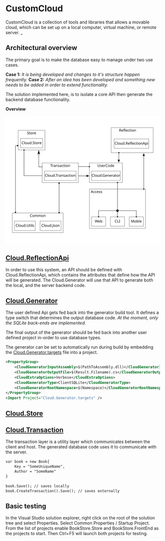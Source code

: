 # CustomCloud 

CustomCloud is a collection of tools and libraries that allows a movable cloud, which can be set 
up on a local computer, virtual machine, or remote server.
_    

## Architectural overview

The primary goal is to make the database easy to manage under two use cases. 

__Case 1:__ _It is being developed and changes to it's structure happen frequently._
__Case 2:__ _After an idea has been developed and something new needs to be added in order to extend functionality._

The solution implemented here, is to isolate a core API then generate the backend database functionality. 

__Overview__

![](Content/CloudDoxy.svg)


## [Cloud.ReflectionApi](Source/Cloud.ReflectionApi)

In order to use this system, an API should be defined with Cloud.ReflectionApi, which contains the attributes
that define how the API will be generated. The Cloud.Generator will use that API to generate both the local, and the server 
backend code. 

## [Cloud.Generator](Source/Cloud.Generator)


The user defined Api gets fed back into the generator build tool. It defines a type switch that determines the output database code.
_At the moment, only the SQLite back-ends are implemented._


The final output of the generator should be fed back into another user defined project in-order to use database types. 

The generator can be set to automatically run during build by embedding the [Cloud.Generator.targets](BuildTools/Cloud.Generator.targets) file
into a project.  

```xml
<PropertyGroup>
    <CloudGeneratorInputAssembly>$(PathToAssembly.dll)</CloudGeneratorInputAssembly>
    <CloudGeneratorOutputFile>$(Result.Filename).cs</CloudGeneratorOutputFile>
    <CloudExtraOptions>Verbose</CloudExtraOptions>
    <CloudGeneratorType>ClientSQLite</CloudGeneratorType>
    <CloudGeneratorRootNamespace>$(Namespace)</CloudGeneratorRootNamespace>
</PropertyGroup>
<Import Project="Cloud.Generator.targets" />
```

## [Cloud.Store](Source/Cloud.Store)


## [Cloud.Transaction](Source/Cloud.Transaction)

The transaction layer is a utility layer which communicates between the client and host.
The generated database code uses it to communicate with the server.

```
var book = new Book{
    Key = "SomeUniqueName",
    Author = "SomeName"
}

book.Save(); // saves locally
book.CreateTransaction().Save(); // saves externally

```

## Basic testing

In the Visual Studio solution explorer, right click on the root of the solution tree
and select Properties. Select Common Properties / Startup Project.
From the list of projects enable BookStore.Store and BookStore.FrontEnd as the projects 
to start. Then Ctrl+F5 will launch both projects for testing. 
